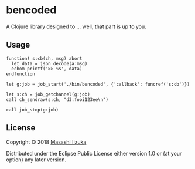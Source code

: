 # bencoded

A Clojure library designed to ... well, that part is up to you.

## Usage

```
function! s:cb(ch, msg) abort
  let data = json_decode(a:msg)
  echom printf('>> %s', data)
endfunction

let g:job = job_start('./bin/bencoded', {'callback': funcref('s:cb')})

let s:ch = job_getchannel(g:job)
call ch_sendraw(s:ch, "d3:fooi123ee\n")

call job_stop(g:job)
```

## License

Copyright © 2018 [Masashi Iizuka](https://twitter.com/uochan)

Distributed under the Eclipse Public License either version 1.0 or (at
your option) any later version.
